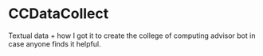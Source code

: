 # CCDataCollect
Textual data + how I got it to create the college of computing advisor bot in case anyone finds it helpful.
